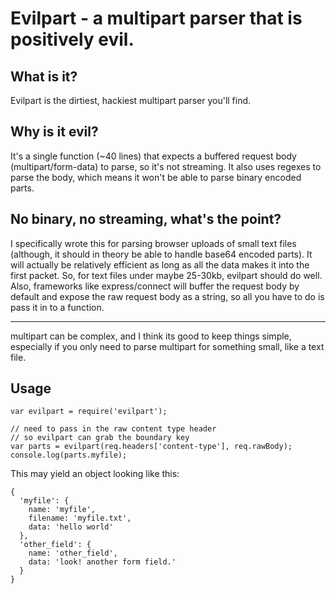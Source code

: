 # Evilpart - a multipart parser that is positively evil.

## What is it?

Evilpart is the dirtiest, hackiest multipart parser you'll find.

## Why is it evil?

It's a single function (~40 lines) that expects a buffered request
body (multipart/form-data) to parse, so it's not streaming. It also uses
regexes to parse the body, which means it won't be able to parse binary
encoded parts.

## No binary, no streaming, what's the point?

I specifically wrote this for parsing browser uploads of small text files (although,
it should in theory be able to handle base64 encoded parts). It will actually
be relatively efficient as long as all the data makes it into the first packet. So,
for text files under maybe 25-30kb, evilpart should do well. Also, frameworks like
express/connect will buffer the request body by default and expose the raw
request body as a string, so all you have to do is pass it in to a function.

---

multipart can be complex, and I think its good to keep things simple,
especially if you only need to parse multipart for something small, like a
text file.

## Usage

    var evilpart = require('evilpart');

    // need to pass in the raw content type header
    // so evilpart can grab the boundary key
    var parts = evilpart(req.headers['content-type'], req.rawBody);
    console.log(parts.myfile);

This may yield an object looking like this:

    {
      'myfile': {
        name: 'myfile',
        filename: 'myfile.txt',
        data: 'hello world'
      },
      'other_field': {
        name: 'other_field',
        data: 'look! another form field.'
      }
    }
